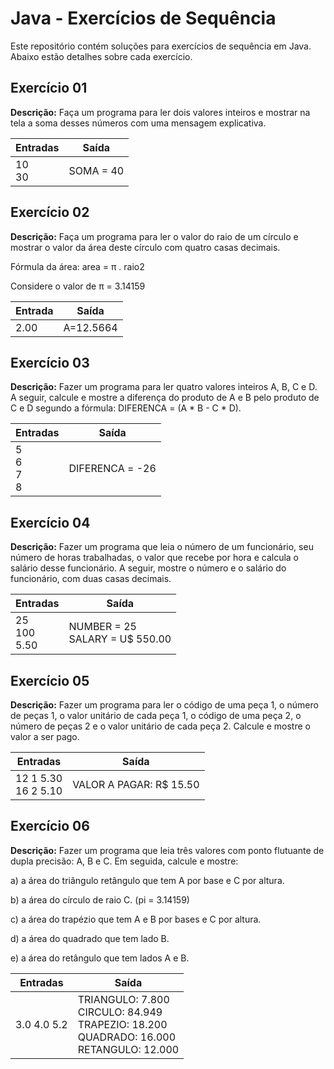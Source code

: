 # Java - Exercícios de Sequência

Este repositório contém soluções para exercícios de sequência em Java. Abaixo estão detalhes sobre cada exercício.

## Exercício 01
**Descrição:**
Faça um programa para ler dois valores inteiros e mostrar na tela a soma desses números com uma mensagem explicativa.

| Entradas | Saída |
| --- | --- |
| 10 <br> 30 | SOMA = 40 |


## Exercício 02
**Descrição:**
Faça um programa para ler o valor do raio de um círculo e mostrar o valor da área deste círculo com quatro casas decimais.

Fórmula da área: area = π . raio2

Considere o valor de π = 3.14159

| Entrada | Saída |
| --- | --- |
| 2.00 | A=12.5664 |


## Exercício 03
**Descrição:**
Fazer um programa para ler quatro valores inteiros A, B, C e D. A seguir, calcule e mostre a diferença do produto 
de A e B pelo produto de C e D segundo a fórmula: DIFERENCA = (A * B - C * D).

| Entradas | Saída |
| --- | --- |
| 5 <br> 6 <br> 7 <br> 8 | DIFERENCA = -26 |



## Exercício 04
**Descrição:**
Fazer um programa que leia o número de um funcionário, seu número de horas trabalhadas, o valor que recebe por 
hora e calcula o salário desse funcionário. A seguir, mostre o número e o salário do funcionário, com duas casas 
decimais.

| Entradas | Saída |
| --- | --- |
| 25 <br> 100 <br> 5.50 | NUMBER = 25 <br> SALARY = U$ 550.00 |



## Exercício 05
**Descrição:**
Fazer um programa para ler o código de uma peça 1, o número de peças 1, o valor unitário de cada peça 1, o 
código de uma peça 2, o número de peças 2 e o valor unitário de cada peça 2. Calcule e mostre o valor a ser pago.

| Entradas | Saída |
| --- | --- |
| 12 1 5.30 <br> 16 2 5.10 | VALOR A PAGAR: R$ 15.50 |



## Exercício 06
**Descrição:**
Fazer um programa que leia três valores com ponto flutuante de dupla precisão: A, B e C. Em seguida, calcule e mostre:

a) a área do triângulo retângulo que tem A por base e C por altura.

b) a área do círculo de raio C. (pi = 3.14159) 

c) a área do trapézio que tem A e B por bases e C por altura. 

d) a área do quadrado que tem lado B.

e) a área do retângulo que tem lados A e B.

| Entradas | Saída |
| --- | --- |
| 3.0 4.0 5.2 | TRIANGULO: 7.800 <br> CIRCULO: 84.949 <br> TRAPEZIO: 18.200 <br> QUADRADO: 16.000 <br> RETANGULO: 12.000 |


